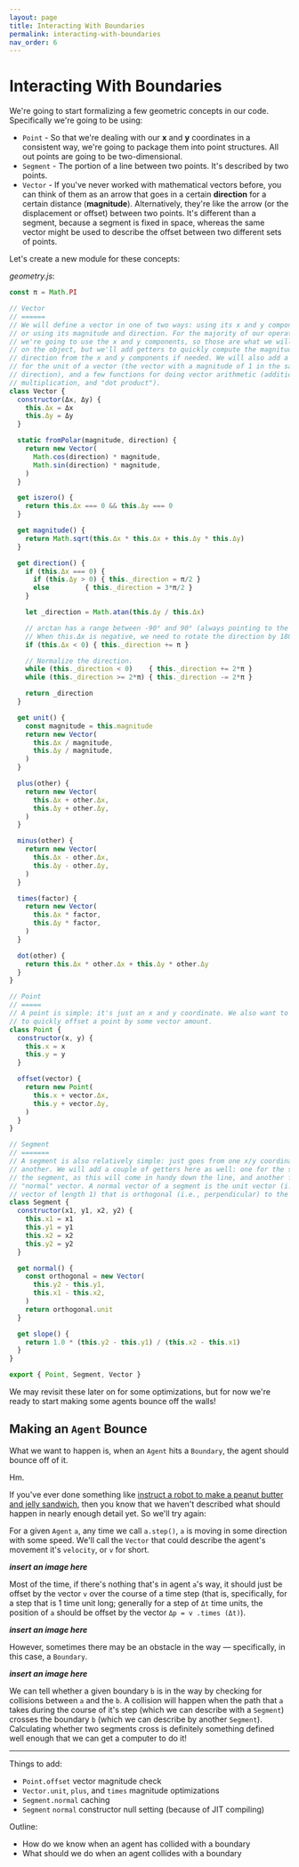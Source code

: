 ```yaml
---
layout: page
title: Interacting With Boundaries
permalink: interacting-with-boundaries
nav_order: 6
---
```


# Interacting With Boundaries

We're going to start formalizing a few geometric concepts in our code. Specifically we're going to be using:

- `Point` - So that we're dealing with our **x** and **y** coordinates in a consistent way, we're going to package them into point structures. All out points are going to be two-dimensional.
- `Segment` - The portion of a line between two points. It's described by two points.
- `Vector` - If you've never worked with mathematical vectors before, you can think of them as an arrow that goes in a certain **direction** for a certain distance (**magnitude**). Alternatively, they're like the arrow (or the displacement or offset) between two points. It's different than a segment, because a segment is fixed in space, whereas the same vector might be used to describe the offset between two different sets of points.

Let's create a new module for these concepts:

_geometry.js_:
```js
const π = Math.PI

// Vector
// ======
// We will define a vector in one of two ways: using its x and y components,
// or using its magnitude and direction. For the majority of our operations
// we're going to use the x and y components, so those are what we will set on
// on the object, but we'll add getters to quickly compute the magnitude and
// direction from the x and y components if needed. We will also add a getter
// for the unit of a vector (the vector with a magnitude of 1 in the same
// direction), and a few functions for doing vector arithmetic (addition,
// multiplication, and "dot product").
class Vector {
  constructor(Δx, Δy) {
    this.Δx = Δx
    this.Δy = Δy
  }

  static fromPolar(magnitude, direction) {
    return new Vector(
      Math.cos(direction) * magnitude,
      Math.sin(direction) * magnitude,
    )
  }

  get iszero() {
    return this.Δx === 0 && this.Δy === 0
  }

  get magnitude() {
    return Math.sqrt(this.Δx * this.Δx + this.Δy * this.Δy)
  }

  get direction() {
    if (this.Δx === 0) {
      if (this.Δy > 0) { this._direction = π/2 }
      else         { this._direction = 3*π/2 }
    }

    let _direction = Math.atan(this.Δy / this.Δx)

    // arctan has a range between -90° and 90° (always pointing to the right).
    // When this.Δx is negative, we need to rotate the direction by 180°.
    if (this.Δx < 0) { this._direction += π }

    // Normalize the direction.
    while (this._direction < 0)    { this._direction += 2*π }
    while (this._direction >= 2*π) { this._direction -= 2*π }

    return _direction
  }

  get unit() {
    const magnitude = this.magnitude
    return new Vector(
      this.Δx / magnitude,
      this.Δy / magnitude,
    )
  }

  plus(other) {
    return new Vector(
      this.Δx + other.Δx,
      this.Δy + other.Δy,
    )
  }

  minus(other) {
    return new Vector(
      this.Δx - other.Δx,
      this.Δy - other.Δy,
    )
  }

  times(factor) {
    return new Vector(
      this.Δx * factor,
      this.Δy * factor,
    )
  }

  dot(other) {
    return this.Δx * other.Δx + this.Δy * other.Δy
  }
}

// Point
// =====
// A point is simple: it's just an x and y coordinate. We also want to be able
// to quickly offset a point by some vector amount.
class Point {
  constructor(x, y) {
    this.x = x
    this.y = y
  }

  offset(vector) {
    return new Point(
      this.x + vector.Δx,
      this.y + vector.Δy,
    )
  }
}

// Segment
// =======
// A segment is also relatively simple: just goes from one x/y coordinate to
// another. We will add a couple of getters here as well: one for the slope of
// the segment, as this will come in handy down the line, and another for the
// "normal" vector. A normal vector of a segment is the unit vector (i.e.,
// vector of length 1) that is orthogonal (i.e., perpendicular) to the segment.
class Segment {
  constructor(x1, y1, x2, y2) {
    this.x1 = x1
    this.y1 = y1
    this.x2 = x2
    this.y2 = y2
  }

  get normal() {
    const orthogonal = new Vector(
      this.y2 - this.y1,
      this.x1 - this.x2,
    )
    return orthogonal.unit
  }

  get slope() {
    return 1.0 * (this.y2 - this.y1) / (this.x2 - this.x1)
  }
}

export { Point, Segment, Vector }
```

We may revisit these later on for some optimizations, but for now we're ready to start making some agents bounce off the walls!

## Making an `Agent` Bounce

What we want to happen is, when an `Agent` hits a `Boundary`, the agent should bounce off of it.

Hm.

If you've ever done something like [instruct a robot to make a peanut butter and jelly sandwich](https://www.scientificamerican.com/article/robot-make-me-a-sandwich/), then you know that we haven't described what should happen in nearly enough detail yet. So we'll try again:

For a given `Agent` `a`, any time we call `a.step()`, `a` is moving in some direction with some speed. We'll call the `Vector` that could describe the agent's movement it's `velocity`, or `v` for short.

**_insert an image here_**

Most of the time, if there's nothing that's in agent `a`'s way, it should just be offset by the vector `v` over the course of a time step (that is, specifically, for a step that is 1 time unit long; generally for a step of `Δt` time units, the position of `a` should be offset by the vector `Δp = v .times (Δt)`).

**_insert an image here_**

However, sometimes there may be an obstacle in the way &mdash; specifically, in this case, a `Boundary`.

**_insert an image here_**

We can tell whether a given boundary `b` is in the way by checking for collisions between `a` and the `b`. A collision will happen when the path that `a` takes during the course of it's step (which we can describe with a `Segment`) crosses the boundary `b` (which we can describe by another `Segment`). Calculating whether two segments cross is definitely something defined well enough that we can get a computer to do it!

----------

Things to add:
- `Point.offset` vector magnitude check
- `Vector.unit`, `plus`, and `times` magnitude optimizations
- `Segment.normal` caching
- `Segment` `normal` constructor null setting (because of JIT compiling)


Outline:
* How do we know when an agent has collided with a boundary
* What should we do when an agent collides with a boundary